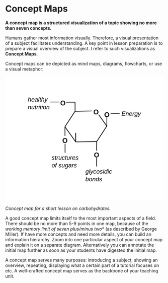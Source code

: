 
# Concept Maps

**A concept map is a structured visualization of a topic showing no more than seven concepts.**

Humans gather most information visually. Therefore, a visual presentation of a subject facilitates understanding. A key point in lesson preparation is to prepare a visual overview of the subject. I refer to such visualizations as **Concept Maps**. 

Concept maps can be depicted as mind maps, diagrams, flowcharts, or use a visual metaphor:

![Carbohydrate Conecpt Map](images/concept_map_carbohydrates.png)

*Concept map for a short lesson on carbohydrates.*

A good concept map limits itself to the most important aspects of a field. There should be no more than 5-9 points in one map, because of the **working memory limit* of seven plus/minus two** (as described by George Miller). If have more concepts and need more details, you can build an information hierarchy. Zoom into one particular aspect of your concept map and explain it on a separate diagram. Alternatively you can annotate the initial map further as soon as your students have digested the initial map.

A concept map serves many purposes: introducing a subject, showing an overview, repeating, displaying what a certain part of a tutorial focuses on etc. A well-crafted concept map serves as the backbone of your teaching unit.
